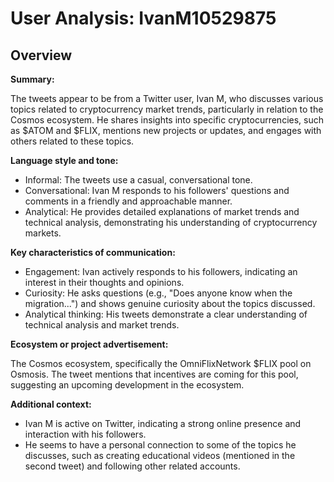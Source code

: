 # User Analysis: IvanM10529875

## Overview

**Summary:**

The tweets appear to be from a Twitter user, Ivan M, who discusses various topics related to cryptocurrency market trends, particularly in relation to the Cosmos ecosystem. He shares insights into specific cryptocurrencies, such as $ATOM and $FLIX, mentions new projects or updates, and engages with others related to these topics.

**Language style and tone:**

* Informal: The tweets use a casual, conversational tone.
* Conversational: Ivan M responds to his followers' questions and comments in a friendly and approachable manner.
* Analytical: He provides detailed explanations of market trends and technical analysis, demonstrating his understanding of cryptocurrency markets.

**Key characteristics of communication:**

* Engagement: Ivan actively responds to his followers, indicating an interest in their thoughts and opinions.
* Curiosity: He asks questions (e.g., "Does anyone know when the migration...") and shows genuine curiosity about the topics discussed.
* Analytical thinking: His tweets demonstrate a clear understanding of technical analysis and market trends.

**Ecosystem or project advertisement:**

The Cosmos ecosystem, specifically the OmniFlixNetwork $FLIX pool on Osmosis. The tweet mentions that incentives are coming for this pool, suggesting an upcoming development in the ecosystem.

**Additional context:**

* Ivan M is active on Twitter, indicating a strong online presence and interaction with his followers.
* He seems to have a personal connection to some of the topics he discusses, such as creating educational videos (mentioned in the second tweet) and following other related accounts.